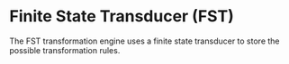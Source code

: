 # Finite State Transducer (FST)

The FST transformation engine uses a finite state transducer to store the possible transformation rules.
